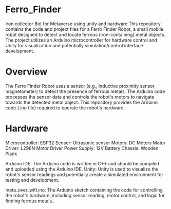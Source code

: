 # Ferro_Finder

Iron collector Bot for Metaverse using unity and hardware 
This repository contains the code and project files for a Ferro Finder Robot, a small mobile robot designed to detect and locate ferrous (iron-containing) metal objects.  The project utilizes an Arduino microcontroller for hardware control and Unity for visualization and potentially simulation/control interface development.

# Overview

The Ferro Finder Robot uses a sensor (e.g., inductive proximity sensor, magnetometer) to detect the presence of ferrous metals.  The Arduino code processes the sensor data and controls the robot's motors to navigate towards the detected metal object. This repository provides the Arduino code (.ino file) required to operate the robot's hardware.

# Hardware

Microcontroller: ESP32
Sensor: Ultrasonic sensor 
Motors: DC Motors
Motor Driver: L298N Motor Driver
Power Supply: 12V Battery
Chassis: Wooden Plank

Arduino IDE: The Arduino code is written in C++ and should be compiled and uploaded using the Arduino IDE.
Unity: Unity is used to visualize the robot's sensor readings and potentially create a simulated environment for testing and development.

meta_over_wifi.ino: The Arduino sketch containing the code for controlling the robot's hardware, including sensor reading, motor control, and logic for finding ferrous metals..
